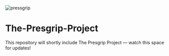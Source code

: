 ![pressgrip](https://user-images.githubusercontent.com/110672536/213457704-eeb368ae-b18b-4dd3-8c9f-fb1f88a232a4.png)

# The-Presgrip-Project

This repository will shortly include The Presgrip Project — watch this space for updates!
